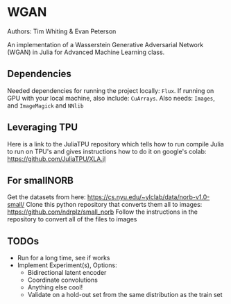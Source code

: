 # WGAN

Authors: Tim Whiting & Evan Peterson

An implementation of a Wasserstein Generative Adversarial Network (WGAN) in Julia for Advanced Machine Learning class.

## Dependencies

Needed dependencies for running the project locally: `Flux`. If running on GPU with your local machine, also include: `CuArrays`.
Also needs: `Images`, and `ImageMagick` and `NNlib`

## Leveraging TPU

Here is a link to the JuliaTPU repository which tells how to run compile Julia to run on TPU's and gives instructions how to do it on google's colab: https://github.com/JuliaTPU/XLA.jl

## For smallNORB

Get the datasets from here: https://cs.nyu.edu/~ylclab/data/norb-v1.0-small/
Clone this python repository that converts them all to images: https://github.com/ndrplz/small_norb
Follow the instructions in the repository to convert all of the files to images

## TODOs

- Run for a long time, see if works
- Implement Experiment(s), Options:
  - Bidirectional latent encoder
  - Coordinate convolutions
  - Anything else cool!
  - Validate on a hold-out set from the same distribution as the train set
